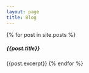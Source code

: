 ```yaml
---
layout: page
title: Blog
---
```

{% for post in site.posts %}
##### {{post.title}}
{{post.excerpt}}
{% endfor %}

